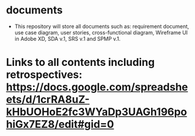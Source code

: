 # documents

- This repository will store all documents such as: requirement document, use case diagram, user stories, cross-functional diagram, Wireframe UI in Adobe XD, SDA v.1, SRS v.1 and SPMP v.1.


# Links to all contents including retrospectives: https://docs.google.com/spreadsheets/d/1crRA8uZ-kHbUOHoE2fc3WYaDp3UAGh196pohiGx7EZ8/edit#gid=0
